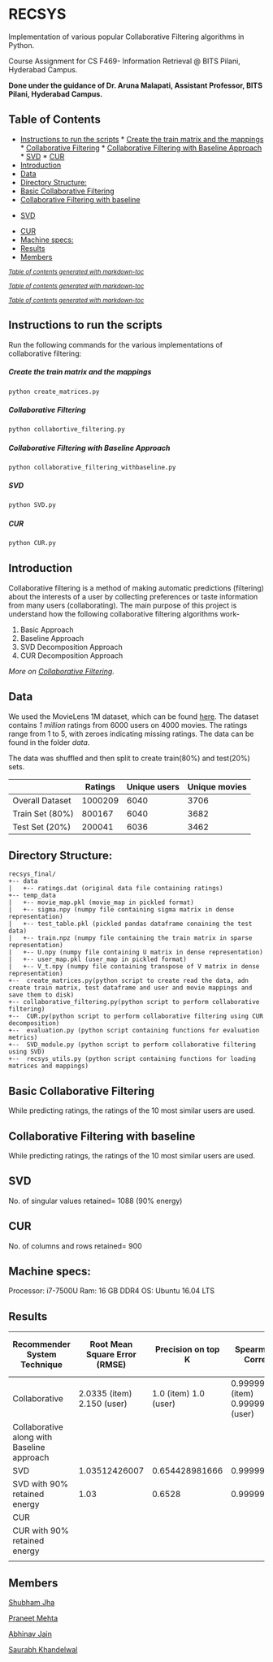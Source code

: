 # RECSYS
Implementation of various popular Collaborative Filtering algorithms in Python.

Course Assignment for CS F469- Information Retrieval @ BITS Pilani, Hyderabad Campus.

**Done under the guidance of Dr. Aruna Malapati, Assistant Professor, BITS Pilani, Hyderabad Campus.**

## Table of Contents
* [Instructions to run the scripts](#instructions-to-run-the-scripts)
      * [Create the train matrix and the mappings](#create-the-train-matrix-and-the-mappings)
      * [Collaborative Filtering](#collaborative-filtering)
      * [Collaborative Filtering with Baseline Approach](#collaborative-filtering-with-baseline-approach)
      * [SVD](#svd)
      * [CUR](#cur)
* [Introduction](#introduction)
* [Data](#data)
* [Directory Structure:](#directory-structure-)
* [Basic Collaborative Filtering](#basic-collaborative-filtering)
* [Collaborative Filtering with baseline](#collaborative-filtering-with-baseline)
- [SVD](#svd-1)
* [CUR](#cur-1)
* [Machine specs:](#machine-specs-)
* [Results](#results)
* [Members](#members)

<small><i><a href='http://ecotrust-canada.github.io/markdown-toc/'>Table of contents generated with markdown-toc</a></i></small>


<small><i><a href='http://ecotrust-canada.github.io/markdown-toc/'>Table of contents generated with markdown-toc</a></i></small>

<small><i><a href='http://ecotrust-canada.github.io/markdown-toc/'>Table of contents generated with markdown-toc</a></i></small>

## Instructions to run the scripts
Run the following commands for the various implementations of collaborative filtering:

##### Create the train matrix and the mappings
```python
python create_matrices.py
```
##### Collaborative Filtering
```python
python collabortive_filtering.py
```
##### Collaborative Filtering with Baseline Approach
```
python collaborative_filtering_withbaseline.py 
```
##### SVD
```python
python SVD.py
```
##### CUR
```python
python CUR.py
```
## Introduction
Collaborative filtering is a method of making automatic predictions (filtering) about the interests of a user by collecting preferences or taste information from many users (collaborating). The main purpose of this project is understand how the following collaborative filtering algorithms work-
1. Basic Approach
2. Baseline Approach
3. SVD Decomposition Approach
4. CUR Decomposition Approach

*More on [Collaborative Filtering](https://en.wikipedia.org/wiki/Collaborative_filtering).*

## Data
We used the MovieLens 1M dataset, which can be found [here](https://grouplens.org/datasets/movielens/). The dataset contains *1 million* ratings from 6000 users on 4000 movies. The ratings range from 1 to 5, with zeroes indicating missing ratings. The data can be found in the folder *data*.

The data was shuffled and then split to create train(80%) and test(20%) sets.

|                 | Ratings | Unique users | Unique movies |
|-----------------|---------|--------------|---------------|
| Overall Dataset | 1000209 | 6040         | 3706          |
| Train Set (80%) | 800167  | 6040         | 3682          |
| Test Set (20%)  | 200041  | 6036         | 3462          |

## Directory Structure:

```
recsys_final/
+-- data
|   +-- ratings.dat (original data file containing ratings)
+-- temp_data
|   +-- movie_map.pkl (movie_map in pickled format) 
|   +-- sigma.npy (numpy file containing sigma matrix in dense representation)
|   +-- test_table.pkl (pickled pandas dataframe conaining the test data) 
|   +-- train.npz (numpy file containing the train matrix in sparse representation) 
|   +-- U.npy (numpy file containing U matrix in dense representation)
|   +-- user_map.pkl (user_map in pickled format)
|   +-- V_t.npy (numpy file containing transpose of V matrix in dense representation)
+--  create_matrices.py(python script to create read the data, adn create train matrix, test dataframe and user and movie mappings and save them to disk)
+-- collaborative_filtering.py(python script to perform collaborative filtering)
+--  CUR.py(python script to perform collaborative filtering using CUR decomposition)
+--  evaluation.py (python script containing functions for evaluation metrics)
+--  SVD_module.py (python script to perform collaborative filtering using SVD)
+--  recsys_utils.py (python script containing functions for loading matrices and mappings) 
```

## Basic Collaborative Filtering
While predicting ratings, the ratings of the 10 most similar users are used.

## Collaborative Filtering with baseline
While predicting ratings, the ratings of the 10 most similar users are used.


## SVD
No. of singular values retained= 1088 (90% energy)

## CUR
No. of columns and rows retained= 900

## Machine specs:
Processor: i7-7500U
Ram: 16 GB DDR4
OS: Ubuntu 16.04 LTS

## Results

| Recommender System Technique               | Root Mean Square Error (RMSE) | Precision on top K       | Spearman Rank Correlation                  | Time taken for prediction (secs) |
|--------------------------------------------|-------------------------------|--------------------------|--------------------------------------------|----------------------------------|
| Collaborative                              | 2.0335 (item)    2.150 (user) | 1.0 (item)    1.0 (user) | 0.9999997518 (item)    0.9999997225 (user) | 235.44 (item)    291.091 (user)  |
| Collaborative along with Baseline approach |                               |                          |                                            |                                  |
| SVD                                        | 1.03512426007                 | 0.654428981666           | 0.999999999839                             | 565.33                           |
| SVD with 90% retained energy               | 1.03                          | 0.6528                   | 0.999999999839                             | 361.49                           |
| CUR                                        |                               |                          |                                            |                                  |
| CUR with 90% retained energy               |                               |                          |                                            |                                  |
                                 |

## Members
[Shubham Jha](http://github.com/shubhamjha97)

[Praneet Mehta](http://github.com/praneetmehta)

[Abhinav Jain](http://github.com/abhinav1112)

[Saurabh Khandelwal](http://github.com/stgstg27)

